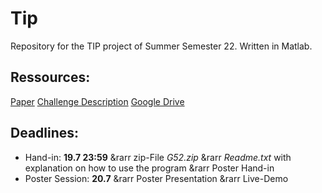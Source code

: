 # Tip

Repository for the TIP project of Summer Semester 22. Written in Matlab.

## Ressources:
[Paper](https://drive.google.com/file/d/1BDrpe69ae0NYc1JlB9i6xAsa1Xv8BQhO/view?usp=sharing)
[Challenge Description](https://drive.google.com/file/d/150J2yPuC0hXR1ExCX-DYXyG8SAj6GETk/view?usp=sharing)
[Google Drive](https://drive.google.com/drive/folders/1Q1iQ6C9ZAOtReuGgZV6XXEz71dQOSiHB?usp=sharing)

## Deadlines:
* Hand-in: **19.7 23:59**
	&rarr zip-File  *G52.zip*
	&rarr *Readme.txt* with explanation on how to use the program
	&rarr Poster Hand-in
* Poster Session: **20.7**
	&rarr Poster Presentation
	&rarr Live-Demo